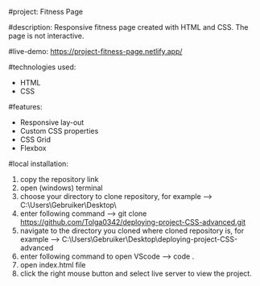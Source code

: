 #project:
Fitness Page 

#description:
Responsive fitness page created with HTML and CSS. The page is not interactive. 

#live-demo:
https://project-fitness-page.netlify.app/

#technologies used: 
- HTML
- CSS

#features:
- Responsive lay-out
- Custom CSS properties
- CSS Grid
- Flexbox

#local installation: 
1. copy the repository link
2. open (windows) terminal
3. choose your directory to clone repository, for example --> C:\Users\Gebruiker\Desktop\
4. enter following command --> git clone https://github.com/Tolga0342/deploying-project-CSS-advanced.git
5. navigate to the directory you cloned where cloned repository is, for example --> C:\Users\Gebruiker\Desktop\deploying-project-CSS-advanced
6. enter following command to open VScode --> code . 
7. open index.html file
8. click the right mouse button and select live server to view the project. 

